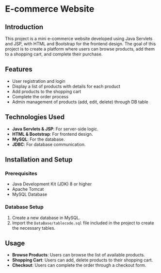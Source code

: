 # E-commerce Website

## Introduction

This project is a mini e-commerce website developed using Java Servlets and JSP,
with HTML and Bootstrap for the frontend design. The goal of this project is to create
a platform where users can browse products, add them to a shopping cart, and complete their purchase.

## Features

- User registration and login
- Display a list of products with details for each product
- Add products to the shopping cart
- Complete the order process
- Admin management of products (add, edit, delete) through DB table

## Technologies Used

- **Java Servlets & JSP**: For server-side logic.
- **HTML & Bootstrap**: For frontend design.
- **MySQL**: For the database.
- **JDBC**: For database communication.

## Installation and Setup

### Prerequisites

- Java Development Kit (JDK) 8 or higher
- Apache Tomcat
- MySQL Database

### Database Setup

1. Create a new database in MySQL.
2. Import the `DataBase/tablecode.sql` file included in the project to create the necessary tables.

## Usage

- **Browse Products**: Users can browse the list of available products.
- **Shopping Cart**: Users can add, delete products to their shopping cart.
- **Checkout**: Users can complete the order through a checkout form.
